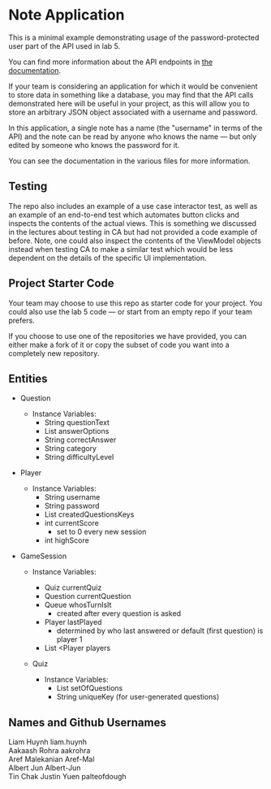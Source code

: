 # Note Application

This is a minimal example demonstrating usage of the
password-protected user part of the API used in lab 5.

You can find more information about the API endpoints in
[the documentation](https://www.postman.com/cloudy-astronaut-813156/csc207-grade-apis-demo/documentation/fg3zkjm/5-password-protected-user).

If your team is considering an application for which it would be convenient to
store data in something like a database, you may find that the API calls demonstrated
here will be useful in your project, as this will allow you to store
an arbitrary JSON object associated with a username and password.

In this application, a single note has a name (the "username" in terms of the API) and the note
can be read by anyone who knows the name — but only edited by someone who
knows the password for it.

You can see the documentation in the various files for more information.

## Testing

The repo also includes an example of a use case interactor test, as well as
an example of an end-to-end test which automates button clicks and inspects
the contents of the actual views. This is something we discussed in the lectures
about testing in CA but had not provided a code example of before. Note, one
could also inspect the contents of the ViewModel objects instead when testing
CA to make a similar test which would be less dependent on the details of the
specific UI implementation.

## Project Starter Code

Your team may choose to use this repo as starter code for your project. You could
also use the lab 5 code — or start from an empty repo if your team prefers.

If you choose to use one of the repositories we have provided, you can either make
a fork of it or copy the subset of code you want into a completely new repository.

## Entities  

  - Question  
    - Instance Variables:    
        - String questionText  
        - List<String> answerOptions  
        - String correctAnswer  
        - String category  
        - String difficultyLevel


  - Player  
    - Instance Variables:  
      - String username  
      - String password  
      - List<String> createdQuestionsKeys  
      - int currentScore  
        - set to 0 every new session  
      - int highScore
  

- GameSession
  - Instance Variables:  
    - Quiz currentQuiz  
    - Question currentQuestion  
    - Queue whosTurnIsIt  
      - created after every question is asked  
    - Player lastPlayed  
      - determined by who last answered or default (first question) is player 1  
    - List <Player  players


  - Quiz  
    - Instance Variables:
      - List<Question> setOfQuestions  
      - String uniqueKey (for user-generated questions)


## Names and Github Usernames

Liam Huynh liam.huynh  
Aakaash Rohra aakrohra  
Aref Malekanian Aref-Mal  
Albert Jun Albert-Jun  
Tin Chak Justin Yuen palteofdough  
